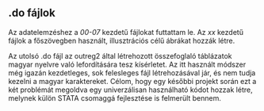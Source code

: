 ## .do fájlok

Az adatelemzéshez a *00-07* kezdetű fájlokat futtattam le. Az *xx* kezdetű fájlok a főszövegben használt, illusztrációs célű ábrákat hozzák létre.

Az utolsó .do fájl az outreg2 által létrehozott összefoglaló táblázatok magyar nyelvre való lefordítására tesz kísérletet. Az itt használt módszer még igazán kezdetleges, sok felesleges fájl létrehozásával jár, és nem tudja kezelni a magyar karaktereket. Célom, hogy egy későbbi projekt során ezt a két problémát megoldva egy univerzálisan használható kódot hozzak létre, melynek külön STATA csomaggá fejlesztése is felmerült bennem.
